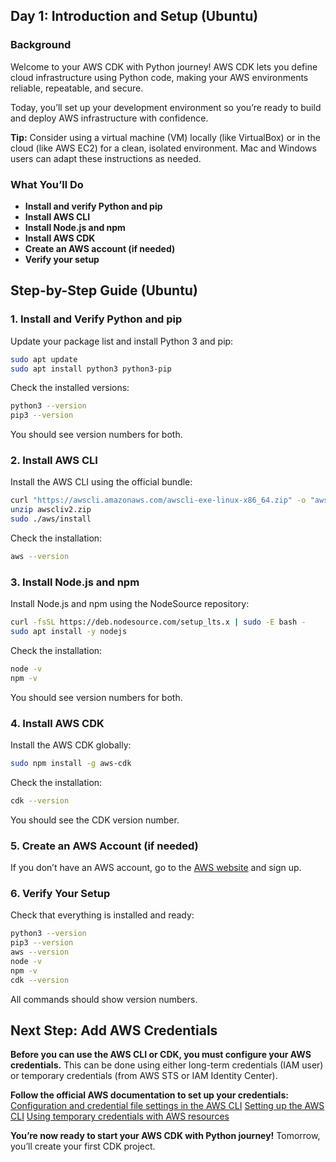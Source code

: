 ## Day 1: Introduction and Setup (Ubuntu)

### Background

Welcome to your AWS CDK with Python journey!
AWS CDK lets you define cloud infrastructure using Python code, making your AWS environments reliable, repeatable, and secure.

Today, you’ll set up your development environment so you’re ready to build and deploy AWS infrastructure with confidence.

**Tip:**
Consider using a virtual machine (VM) locally (like VirtualBox) or in the cloud (like AWS EC2) for a clean, isolated environment. Mac and Windows users can adapt these instructions as needed.

### What You’ll Do

- **Install and verify Python and pip**
- **Install AWS CLI**
- **Install Node.js and npm**
- **Install AWS CDK**
- **Create an AWS account (if needed)**
- **Verify your setup**


## Step-by-Step Guide (Ubuntu)

### 1. Install and Verify Python and pip

Update your package list and install Python 3 and pip:

```bash
sudo apt update
sudo apt install python3 python3-pip
```

Check the installed versions:

```bash
python3 --version
pip3 --version
```

You should see version numbers for both.

### 2. Install AWS CLI

Install the AWS CLI using the official bundle:

```bash
curl "https://awscli.amazonaws.com/awscli-exe-linux-x86_64.zip" -o "awscliv2.zip"
unzip awscliv2.zip
sudo ./aws/install
```

Check the installation:

```bash
aws --version
```


### 3. Install Node.js and npm

Install Node.js and npm using the NodeSource repository:

```bash
curl -fsSL https://deb.nodesource.com/setup_lts.x | sudo -E bash -
sudo apt install -y nodejs
```

Check the installation:

```bash
node -v
npm -v
```

You should see version numbers for both.

### 4. Install AWS CDK

Install the AWS CDK globally:

```bash
sudo npm install -g aws-cdk
```

Check the installation:

```bash
cdk --version
```

You should see the CDK version number.

### 5. Create an AWS Account (if needed)

If you don’t have an AWS account, go to the [AWS website](https://aws.amazon.com/) and sign up.

### 6. Verify Your Setup

Check that everything is installed and ready:

```bash
python3 --version
pip3 --version
aws --version
node -v
npm -v
cdk --version
```

All commands should show version numbers.

## Next Step: Add AWS Credentials

**Before you can use the AWS CLI or CDK, you must configure your AWS credentials.**
This can be done using either long-term credentials (IAM user) or temporary credentials (from AWS STS or IAM Identity Center).

**Follow the official AWS documentation to set up your credentials:**
[Configuration and credential file settings in the AWS CLI](https://docs.aws.amazon.com/cli/v1/userguide/cli-configure-files.html)
[Setting up the AWS CLI](https://docs.aws.amazon.com/cli/latest/userguide/getting-started-quickstart.html)
[Using temporary credentials with AWS resources](https://docs.aws.amazon.com/IAM/latest/UserGuide/id_credentials_temp_use-resources.html)

**You’re now ready to start your AWS CDK with Python journey!**
Tomorrow, you’ll create your first CDK project.

